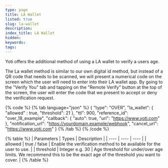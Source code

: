 ```yaml
---
type: page
title: LA Wallet
listed: true
slug: la-wallet
description: 
index_title: LA Wallet
hidden: 
keywords: 
tags: 
---
```


Yoti offers the additional method of using a LA wallet to verify a users age.

The La wallet method is similar to our own digital id method, but instead of a QR code that needs to be scanned, we will present a numerical code on the screen which the user will need to enter into their LA wallet app. By going to the "Verify You" tab and tapping on the "Remote Verify" button at the top of the screen, the user will enter the code that we present to accept or deny the verification request.

{% code %}
{% tab language="json" %}
{
    "type": "OVER",
    "la_wallet": {
      "allowed" : true,
      "threshold": 21
    },
    "ttl": 900,
    "reference_id": "over_18_example",
    "callback": {
       "auto": true,
       "url": "https://www.yoti.com"
    },
    "notification_url": "https://yourdomain.example/webhook",
    "cancel_url": "https://www.yoti.com"
}
{% /tab %}
{% /code %}

{% table %}
| Parameters | Types | Description | 
| ---- | ---- | ---- | 
| allowed | true / false | Enable the verification method to be available for the user to use. | 
| threshold | Integer e.g. 30 | Age threshold for under/over age limits. We recommend this to be the exact age of the threshold you want to cover. | 
{% /table %}